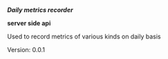 ***Daily metrics recorder***

**server side api**

Used to record metrics of various kinds on daily basis

Version: 0.0.1
